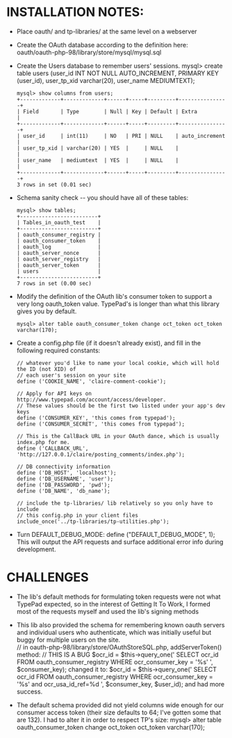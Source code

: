 # INSTALLATION NOTES:

- Place oauth/ and tp-libraries/ at the same level on a webserver
- Create the OAuth database according to the definition here: 
      oauth/oauth-php-98/library/store/mysql/mysql.sql
- Create the Users database to remember users' sessions.
      mysql> create table users (user_id INT NOT NULL AUTO_INCREMENT, PRIMARY KEY (user_id), user_tp_xid varchar(20), user_name MEDIUMTEXT);
      
      mysql> show columns from users;
      +-------------+-------------+------+-----+---------+----------------+
      | Field       | Type        | Null | Key | Default | Extra          |
      +-------------+-------------+------+-----+---------+----------------+
      | user_id     | int(11)     | NO   | PRI | NULL    | auto_increment |
      | user_tp_xid | varchar(20) | YES  |     | NULL    |                |
      | user_name   | mediumtext  | YES  |     | NULL    |                |
      +-------------+-------------+------+-----+---------+----------------+
      3 rows in set (0.01 sec)
      

- Schema sanity check -- you should have all of these tables: 
      
      mysql> show tables;
      +-------------------------+
      | Tables_in_oauth_test    |
      +-------------------------+
      | oauth_consumer_registry |
      | oauth_consumer_token    | 
      | oauth_log               | 
      | oauth_server_nonce      | 
      | oauth_server_registry   | 
      | oauth_server_token      | 
      | users                   | 
      +-------------------------+
      7 rows in set (0.00 sec)
   
- Modify the definition of the OAuth lib's consumer token to support a very long oauth_token value.  TypePad's is longer than what this library gives you by default.

      mysql> alter table oauth_consumer_token change oct_token oct_token varchar(170);
   
- Create a config.php file (if it doesn't already exist), and fill in the following required constants:

      // whatever you'd like to name your local cookie, which will hold the ID (not XID) of 
      // each user's session on your site
      define ('COOKIE_NAME', 'claire-comment-cookie');
      
      // Apply for API keys on http://www.typepad.com/account/access/developer. 
      // These values should be the first two listed under your app's dev keys
      define ('CONSUMER_KEY', 'this comes from typepad');
      define ('CONSUMER_SECRET', 'this comes from typepad');
      
      // This is the CallBack URL in your OAuth dance, which is usually index.php for me.
      define ('CALLBACK_URL', 'http://127.0.0.1/claire/posting_comments/index.php');
      
      // DB connectivity information
      define ('DB_HOST', 'localhost');
      define ('DB_USERNAME', 'user');
      define ('DB_PASSWORD', 'pwd');
      define ('DB_NAME', 'db_name');
      
      // include the tp-libraries/ lib relatively so you only have to include
      // this config.php in your client files
      include_once('../tp-libraries/tp-utilities.php');

- Turn DEFAULT_DEBUG_MODE:
      define ("DEFAULT_DEBUG_MODE", 1);
This will output the API requests and surface additional error info during development.




# CHALLENGES

* The lib's default methods for formulating token requests were not what TypePad expected, so in the interest of Getting It To Work, I formed most of the requests myself and used the lib's signing methods

* This lib also provided the schema for remembering known oauth servers and individual users who authenticate, which was initially useful but buggy for multiple users on the site.  
      // in oauth-php-98/library/store/OAuthStoreSQL.php, addServerToken() method:
      // THIS IS A BUG
      $ocr_id = $this->query_one('
         SELECT ocr_id
         FROM oauth_consumer_registry
         WHERE ocr_consumer_key = \'%s\'
         ', $consumer_key);
changed it to:
      $ocr_id = $this->query_one('
         SELECT ocr_id
         FROM oauth_consumer_registry
         WHERE ocr_consumer_key = \'%s\'
         and
         ocr_usa_id_ref=%d
         ', $consumer_key,
         $user_id);
and had more success.

* The default schema provided did not yield columns wide enough for our consumer access token (their size defaults to 64; I've gotten some that are 132).  I had to alter it in order to respect TP's size:
      mysql> alter table oauth_consumer_token change oct_token oct_token varchar(170);
   